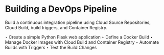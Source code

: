 # Building a DevOps Pipeline

Build a continuous integration pipeline using Cloud Source Repositories, Cloud Build, build triggers, and Container Registry.





‣ Create a simple Python Flask web application
‣ Define a Docker Build
‣ Manage Docker Images with Cloud Build and Container Registry
‣ Automate Builds with Triggers
‣ Test the Build Changes
